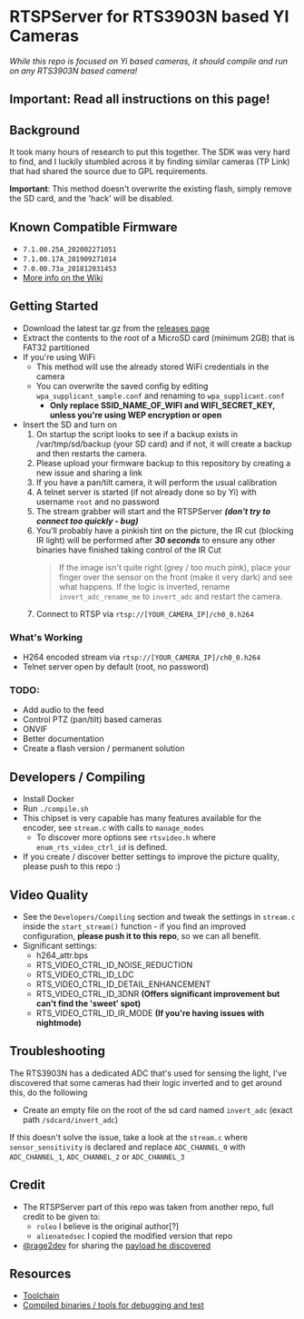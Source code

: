 # RTSPServer for RTS3903N based YI Cameras
*While this repo is focused on Yi based cameras, it should compile and run on any RTS3903N based camera!*

## Important: Read all instructions on this page!
## Background
It took many hours of research to put this together. The SDK was very hard to find, and I luckily stumbled across it by
finding similar cameras (TP Link) that had shared the source due to GPL requirements.

**Important**: This method doesn't overwrite the existing flash, simply remove the SD card, and the 'hack' will be disabled.

## Known Compatible Firmware
- `7.1.00.25A_202002271051`
- `7.1.00.17A_201909271014`
- `7.0.00.73a_201812031453`
- [More info on the Wiki](https://github.com/cjj25/Yi-RTS3903N-RTSPServer/wiki/Tested-devices)
## Getting Started
- Download the latest tar.gz from the [releases page](https://github.com/cjj25/Yi-RTS3903N-RTSPServer/releases)
- Extract the contents to the root of a MicroSD card (minimum 2GB) that is FAT32 partitioned
- If you're using WiFi
  - This method will use the already stored WiFi credentials in the camera
  - You can overwrite the saved config by editing `wpa_supplicant_sample.conf` and renaming to `wpa_supplicant.conf` 
    - **Only replace SSID_NAME_OF_WIFI and WIFI_SECRET_KEY, unless you're using WEP encryption or open**
- Insert the SD and turn on
  1. On startup the script looks to see if a backup exists in /var/tmp/sd/backup (your SD card) and if not, it will create a backup and then restarts the camera.
  2. Please upload your firmware backup to this repository by creating a new issue and sharing a link
  3. If you have a pan/tilt camera, it will perform the usual calibration
  4. A telnet server is started (if not already done so by Yi) with username `root` and no password
  5. The stream grabber will start and the RTSPServer ***(don't try to connect too quickly - bug)***
  6. You'll probably have a pinkish tint on the picture, the IR cut (blocking IR light) will be performed after ***30 seconds*** to ensure any other binaries have finished taking control of the IR Cut
     >If the image isn't quite right (grey / too much pink), place your finger over the sensor on the front (make it very dark) and see what happens. If the logic is inverted, rename `invert_adc_rename_me` to `invert_adc` and restart the camera.
  7. Connect to RTSP via `rtsp://[YOUR_CAMERA_IP]/ch0_0.h264`

### What's Working
- H264 encoded stream via `rtsp://[YOUR_CAMERA_IP]/ch0_0.h264`
- Telnet server open by default (root, no password)

### TODO:
- Add audio to the feed
- Control PTZ (pan/tilt) based cameras
- ONVIF
- Better documentation
- Create a flash version / permanent solution
## Developers / Compiling
- Install Docker
- Run `./compile.sh`
- This chipset is very capable has many features available for the encoder, see `stream.c` with calls to `manage_modes`
  - To discover more options see `rtsvideo.h` where `enum_rts_video_ctrl_id` is defined.
- If you create / discover better settings to improve the picture quality, please push to this repo :)

## Video Quality
- See the `Developers/Compiling` section and tweak the settings in `stream.c` inside the `start_stream()` function - 
  if you find an improved configuration, **please push it to this repo**, so we can all benefit.
- Significant settings:
  - h264_attr.bps
  - RTS_VIDEO_CTRL_ID_NOISE_REDUCTION
  - RTS_VIDEO_CTRL_ID_LDC
  - RTS_VIDEO_CTRL_ID_DETAIL_ENHANCEMENT
  - RTS_VIDEO_CTRL_ID_3DNR **(Offers significant improvement but can't find the 'sweet' spot)**
  - RTS_VIDEO_CTRL_ID_IR_MODE **(If you're having issues with nightmode)**

## Troubleshooting
The RTS3903N has a dedicated ADC that's used for sensing the light, I've discovered that some cameras had their logic inverted
 and to get around this, do the following
- Create an empty file on the root of the sd card named `invert_adc` (exact path `/sdcard/invert_adc`)

If this doesn't solve the issue, take a look at the `stream.c` where `sensor_sensitivity` is declared and replace `ADC_CHANNEL_0` with `ADC_CHANNEL_1`, `ADC_CHANNEL_2` or `ADC_CHANNEL_3`

## Credit
- The RTSPServer part of this repo was taken from another repo, full credit to be given to: 
  - `roleo` I believe is the original author[?]
  - `alienatedsec` I copied the modified version that repo
- [@rage2dev](https://github.com/rage2dev/) for sharing the [payload he discovered](https://github.com/rage2dev/YiOutdoor)

## Resources
- [Toolchain](https://github.com/cjj25/RTS3903N-rsdk-4.8.5-5281)
- [Compiled binaries / tools for debugging and test](https://github.com/cjj25/RTS3903N-Tools)
